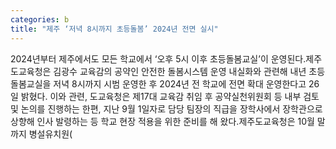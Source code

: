 ```yaml
---
categories: b
title: "제주 ‘저녁 8시까지 초등돌봄’ 2024년 전면 실시"
---
```

2024년부터 제주에서도 모든 학교에서 ‘오후 5시 이후 초등돌봄교실’이 운영된다.제주도교육청은 김광수 교육감의 공약인 안전한 돌봄시스템 운영 내실화와 관련해 내년 초등돌봄교실을 저녁 8시까지 시범 운영한 후 2024년 전 학교에 전면 확대 운영한다고 26일 밝혔다. 이와 관련, 도교육청은 제17대 교육감 취임 후 공약실천위원회 등 내부 검토 및 논의를 진행하는 한편, 지난 9월 1일자로 담당 팀장의 직급을 장학사에서 장학관으로 상향해 인사 발령하는 등 학교 현장 적용을 위한 준비를 해 왔다.제주도교육청은 10월 말까지 병설유치원(